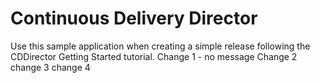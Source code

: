# Continuous Delivery Director
Use this sample application when creating a simple release following the CDDirector Getting Started tutorial.
Change 1 - no message
Change 2
change 3
change 4
